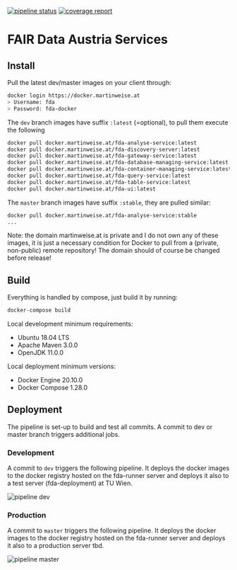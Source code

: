 [![pipeline status](https://gitlab.phaidra.org/fair-data-austria-db-repository/fda-services/badges/master/pipeline.svg)](https://gitlab.phaidra.org/fair-data-austria-db-repository/fda-services/-/commits/master) [![coverage report](https://gitlab.phaidra.org/fair-data-austria-db-repository/fda-services/badges/master/coverage.svg)](https://gitlab.phaidra.org/fair-data-austria-db-repository/fda-services/-/commits/master)

# FAIR Data Austria Services

## Install

Pull the latest dev/master images on your client through:

```bash
docker login https://docker.martinweise.at
> Username: fda
> Password: fda-docker
```

The `dev` branch images have suffix `:latest` (=optional), to pull them execute the following

```bash
docker pull docker.martinweise.at/fda-analyse-service:latest
docker pull docker.martinweise.at/fda-discovery-server:latest
docker pull docker.martinweise.at/fda-gateway-service:latest
docker pull docker.martinweise.at/fda-database-managing-service:latest
docker pull docker.martinweise.at/fda-container-managing-service:latest
docker pull docker.martinweise.at/fda-query-service:latest
docker pull docker.martinweise.at/fda-table-service:latest
docker pull docker.martinweise.at/fda-ui:latest
```

The `master` branch images have suffix `:stable`, they are pulled similar:

```bash
docker pull docker.martinweise.at/fda-analyse-service:stable
...
```

Note: the domain martinweise.at is private and I do not own any of these images, it is just a necessary condition for Docker to pull from a (private, non-public) remote repository! The domain should of course be changed before release!

## Build

Everything is handled by compose, just build it by running:

```bash
docker-compose build
```
Local development minimum requirements:

- Ubuntu 18.04 LTS
- Apache Maven 3.0.0
- OpenJDK 11.0.0

Local deployment minimum versions:

- Docker Engine 20.10.0
- Docker Compose 1.28.0

## Deployment

The pipeline is set-up to build and test all commits. A commit to dev or master branch triggers additional jobs.

### Development

A commit to `dev` triggers the following pipeline. It deploys the docker images to the docker registry hosted on the fda-runner server and deploys it also to a test server (fda-deployment) at TU Wien. 

![pipeline dev](https://gitlab.phaidra.org/fair-data-austria-db-repository/fda-docs/-/raw/master/figures/fda-pipeline-dev.png)

### Production

A commit to `master` triggers the following pipeline. It deploys the docker images to the docker registry hosted on the fda-runner server and deploys it also to a production server tbd.

![pipeline master](https://gitlab.phaidra.org/fair-data-austria-db-repository/fda-docs/-/raw/master/figures/fda-pipeline-prod.png)
